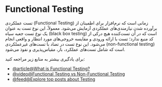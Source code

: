 # Functional Testing

تست عملکردی (Functional Testing) زمانی است که نرم‌افزار برای اطمینان از برآورده شدن نیازمندی‌های عملکردی آزمایش می‌شود. معمولاً، این نوع تست به عنوان یک نوع تست جعبه سیاه (black box testing) است که در آن تست‌کننده هیچ درکی از کد منبع ندارد؛ تست با ارائه ورودی و مقایسه خروجی‌های مورد انتظار و واقعی انجام می‌شود.
این نوع تست در تضاد با تست‌های غیرعملکردی (non-functional testing) است که شامل تست‌های عملکرد، بار، مقیاس‌پذیری و نفوذ می‌شود.

برای یادگیری بیشتر به منابع زیر مراجعه کنید:

- [@article@What is Functional Testing?](https://www.guru99.com/functional-testing.html)
- [@video@Functional Testing vs Non-Functional Testing](https://youtu.be/j_79AXkG4PY)
- [@feed@Explore top posts about Testing](https://app.daily.dev/tags/testing?ref=roadmapsh)
